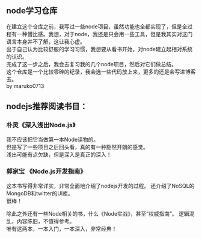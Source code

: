 ## node学习仓库
在建立这个仓库之前，我写过一些node项目，虽然功能也全都实现了，但是全过程有一种懵比感。我想，对于node，我还是只会用一些工具，但是我其实对这门语言本身并不了解，这让我心虚。     
出于自己认为比较舒服的学习习惯，我想要从看书开始，对node建立起相对系统的认识。           
完成了这一步之后，我会去复习我的几个node项目，然后对它们做总结。    
这个仓库是一个比较零碎的纪录，我会选一些代码放上来，更多的还是会写进博客去。       
by maruko0713    
    
## nodejs推荐阅读书目：    
   
### 朴灵《深入浅出Node.js》    
我不应该把它当做第一本Node读物的。    
但是写了一些项目之后回头看，真的有一种豁然开朗的感觉。    
浅出可能有点欠缺，但是深入是真正的深入！     
    
### 郭家宝 《Node.js开发指南》  
这本书写得非常详实，非常全面地介绍了nodejs开发的过程。
还介绍了NoSQL的MongoDB和twitter的UI库。   
很棒！   
    
除此之外还有一些Node相关的书，什么《Node实战》，甚至“权威指南”。 
逻辑混乱，内容陈旧，不值得参考。             
唯有这两本，一本入门，一本深入，非常经典！    



